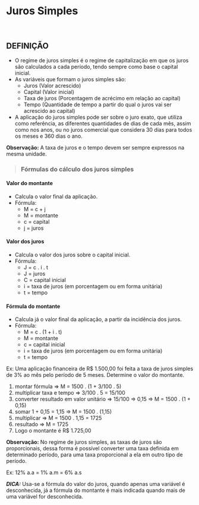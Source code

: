 # Juros Simples 

<br>

## DEFINIÇÃO
* O regime de juros simples é o regime de capitalização em que os juros são calculados a cada período, tendo sempre como base o capital inicial.
* As variáveis que formam o juros simples são:
  - Juros (Valor acrescido)
  - Capital (Valor inicial)
  - Taxa de juros (Porcentagem de acrécimo em relação ao capital)
  - Tempo (Quantidade de tempo a partir do qual o juros vai ser acrescido ao capital)
* A aplicação do juros simples pode ser sobre o juro exato, que utiliza como referência, as diferentes quantidades de dias de cada mês, assim como nos anos, ou no juros comercial que considera 30 dias para todos os meses e 360 dias o ano.

**Observação:** A taxa de juros e o tempo devem ser sempre expressos na mesma unidade.

> ### Fórmulas do cálculo dos juros simples

#### Valor do montante
* Calcula o valor final da aplicação.
* Fórmula:
  - M = c + j
  - M = montante
  - c = capital
  - j = juros

#### Valor dos juros
* Calcula o valor dos juros sobre o capital inicial. 
* Fórmula:
  - J = c . i . t
  - J = juros
  - C = capital inicial
  - i = taxa de juros (em porcentagem ou em forma unitária)
  - t = tempo

#### Fórmula do montante
* Calcula já o valor final da aplicação, a partir da incidência dos juros.
* Fórmula:
  - M = c . (1 + i . t)
  - M = montante
  - c = capital inicial
  - i = taxa de juros (em porcentagem ou em forma unitária)
  - t = tempo

Ex: Uma aplicação financeira de R$ 1.500,00 foi feita a taxa de juros simples de 3% ao mês pelo período de 5 meses. Determine o valor do montante.

1. montar fórmula => M = 1500 . (1 + 3/100 . 5)
2. multiplicar taxa e tempo => 3/100 . 5 = 15/100
3. converter resultado em valor unitário => 15/100 => 0,15 => M = 1500 . (1 + 0,15)
4. somar 1 + 0,15 = 1,15 => M = 1500 . (1,15)
5. multiplicar => M = 1500 . 1,15 = 1725
6. resultado => M = 1725
7. Logo o montante é R$ 1.725,00

**Observação:** No regime de juros simples, as taxas de juros são proporcionais, dessa forma é possível converter uma taxa definida em determinado período, para uma taxa proporcional a ela em outro tipo de período.

Ex: 12% a.a = 1% a.m = 6% a.s

***DICA:*** Usa-se a fórmula do valor do juros, quando apenas uma variável é desconhecida, já a fórmula do montante é mais indicada quando mais de uma variável for desconhecida.